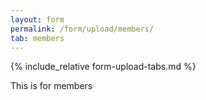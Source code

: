 ```yaml
---
layout: form
permalink: /form/upload/members/
tab: members
---
```


{% include_relative form-upload-tabs.md %}

This is for members
